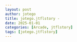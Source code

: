 ```yaml
---
layout: post
author: jotego
title: jotego.jtflstory - 
date: 2025-01-01
categories: [Arcade, jtflstory]
tags: [jotego.jtflstory]
---
```


